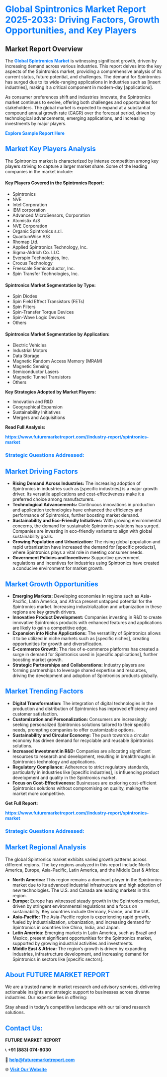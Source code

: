 <h1 style="color: #007BFF;">Global Spintronics Market Report 2025-2033: Driving Factors, Growth Opportunities, and Key Players</h1>

<section id="overview">
<h2>Market Report Overview</h2>
<p>The <a href="https://www.futuremarketreport.com//industry-report/spintronics-market" style="color: #007BFF; text-decoration: none;"><strong>Global Spintronics Market</strong></a> is witnessing significant growth, driven by increasing demand across various industries. This report delves into the key aspects of the Spintronics market, providing a comprehensive analysis of its current status, future potential, and challenges. The demand for Spintronics has surged due to its wide-ranging applications in industries such as [insert industries], making it a critical component in modern-day [applications].</p>
<p>As consumer preferences shift and industries innovate, the Spintronics market continues to evolve, offering both challenges and opportunities for stakeholders. The global market is expected to expand at a substantial compound annual growth rate (CAGR) over the forecast period, driven by technological advancements, emerging applications, and increasing investments by major players.</p>
</section>

<section id="overview">
<p><a href="https://www.futuremarketreport.com//request-sample/reportId=90430" style="color: #007BFF; text-decoration: none;"><strong>Explore Sample Report Here</strong></a></p>
</section>

<section id="key-players">
<h2 style="color: #007BFF;">Market Key Players Analysis</h2>
<p>The Spintronics market is characterized by intense competition among key players striving to capture a larger market share. Some of the leading companies in the market include:</p>
<h4>Key Players Covered in the Spintronics Report:</h4>
<ul><li>Spintronics</li><li>NVE</li><li>Intel Corporation</li><li>IBM corporation</li><li>Advanced MicroSensors, Corporation</li><li>Atomistix A/S</li><li>NVE Corporation</li><li>Organic Spintronics s.r.l.</li><li>QuantumWise A/S</li><li>Rhomap Ltd.</li><li>Applied Spintronics Technology, Inc.</li><li>Sigma-Aldrich Co. LLC.</li><li>Everspin Technologies, Inc.</li><li>Crocus Technology</li><li>Freescale Semiconductor, Inc.</li><li>Spin Transfer Technologies, Inc.</li></ul>
<h4>Spintronics Market Segmentation by Type:</h4>
<ul><li>Spin Diodes</li><li>Spin Field Effect Transistors (FETs)</li><li>Spin Filters</li><li>Spin-Transfer Torque Devices</li><li>Spin-Wave Logic Devices</li><li>Others</li></ul>

<h4>Spintronics Market Segmentation by Application:</h4>
<ul><li>Electric Vehicles</li><li>Industrial Motors</li><li>Data Storage</li><li>Magnetic Random Access Memory (MRAM)</li><li>Magnetic Sensing</li><li>Semiconductor Lasers</li><li>Magnetic Tunnel Transistors</li><li>Others</li></ul>
<p><strong>Key Strategies Adopted by Market Players:</strong></p>
<ul>
<li>Innovation and R&D</li>
<li>Geographical Expansion</li>
<li>Sustainability Initiatives</li>
<li>Mergers and Acquisitions</li>
</ul>
</section>

<section>
<p><strong>Read Full Analysis: </strong></p><a href="https://www.futuremarketreport.com//industry-report/spintronics-market" style="color: #007BFF; text-decoration: none;"><strong>https://www.futuremarketreport.com//industry-report/spintronics-market</strong></a>
<h3 style="color: #007BFF;">Strategic Questions Addressed:</h3>
</section>

<section id="driving-factors">
<h2 style="color: #007BFF;">Market Driving Factors</h2>
<ul>
<li><strong>Rising Demand Across Industries:</strong> The increasing adoption of Spintronics in industries such as [specific industries] is a major growth driver. Its versatile applications and cost-effectiveness make it a preferred choice among manufacturers.</li>
<li><strong>Technological Advancements:</strong> Continuous innovations in production and application technologies have enhanced the efficiency and performance of Spintronics, further boosting market demand.</li>
<li><strong>Sustainability and Eco-Friendly Initiatives:</strong> With growing environmental concerns, the demand for sustainable Spintronics solutions has surged. Companies are investing in eco-friendly variants to align with global sustainability goals.</li>
<li><strong>Growing Population and Urbanization:</strong> The rising global population and rapid urbanization have increased the demand for [specific products], where Spintronics plays a vital role in meeting consumer needs.</li>
<li><strong>Government Policies and Incentives:</strong> Supportive government regulations and incentives for industries using Spintronics have created a conducive environment for market growth.</li>
</ul>
</section>

<section id="growth-opportunities">
<h2 style="color: #007BFF;">Market Growth Opportunities</h2>
<ul>
<li><strong>Emerging Markets:</strong> Developing economies in regions such as Asia-Pacific, Latin America, and Africa present untapped potential for the Spintronics market. Increasing industrialization and urbanization in these regions are key growth drivers.</li>
<li><strong>Innovative Product Development:</strong> Companies investing in R&D to create innovative Spintronics products with enhanced features and applications are likely to gain a competitive edge.</li>
<li><strong>Expansion into Niche Applications:</strong> The versatility of Spintronics allows it to be utilized in niche markets such as [specific niches], creating opportunities for growth and diversification.</li>
<li><strong>E-commerce Growth:</strong> The rise of e-commerce platforms has created a surge in demand for Spintronics used in [specific applications], further boosting market growth.</li>
<li><strong>Strategic Partnerships and Collaborations:</strong> Industry players are forming partnerships to leverage shared expertise and resources, driving the development and adoption of Spintronics products globally.</li>
</ul>
</section>

<section id="trending-factors">
<h2 style="color: #007BFF;">Market Trending Factors</h2>
<ul>
<li><strong>Digital Transformation:</strong> The integration of digital technologies in the production and distribution of Spintronics has improved efficiency and customer satisfaction.</li>
<li><strong>Customization and Personalization:</strong> Consumers are increasingly seeking personalized Spintronics solutions tailored to their specific needs, prompting companies to offer customizable options.</li>
<li><strong>Sustainability and Circular Economy:</strong> The push towards a circular economy has driven demand for recyclable and reusable Spintronics solutions.</li>
<li><strong>Increased Investment in R&D:</strong> Companies are allocating significant resources to research and development, resulting in breakthroughs in Spintronics technology and applications.</li>
<li><strong>Regulatory Compliance:</strong> Adherence to strict regulatory standards, particularly in industries like [specific industries], is influencing product development and quality in the Spintronics market.</li>
<li><strong>Focus on Cost-Effectiveness:</strong> Businesses are exploring cost-efficient Spintronics solutions without compromising on quality, making the market more competitive.</li>
</ul>
</section>

<section>
<p><strong>Get Full Report: </strong></p><a href="https://www.futuremarketreport.com//industry-report/spintronics-market" style="color: #007BFF; text-decoration: none;"><strong>https://www.futuremarketreport.com//industry-report/spintronics-market</strong></a>
<h3 style="color: #007BFF;">Strategic Questions Addressed:</h3>
</section>


<section id="regional-analysis">
<h2 style="color: #007BFF;">Market Regional Analysis</h2>
<p>The global Spintronics market exhibits varied growth patterns across different regions. The key regions analyzed in this report include North America, Europe, Asia-Pacific, Latin America, and the Middle East & Africa:</p>
<ul>
<li><strong>North America:</strong> This region remains a dominant player in the Spintronics market due to its advanced industrial infrastructure and high adoption of new technologies. The U.S. and Canada are leading markets in this region.</li>
<li><strong>Europe:</strong> Europe has witnessed steady growth in the Spintronics market, driven by stringent environmental regulations and a focus on sustainability. Key countries include Germany, France, and the U.K.</li>
<li><strong>Asia-Pacific:</strong> The Asia-Pacific region is experiencing rapid growth, fueled by industrialization, urbanization, and increasing demand for Spintronics in countries like China, India, and Japan.</li>
<li><strong>Latin America:</strong> Emerging markets in Latin America, such as Brazil and Mexico, present significant opportunities for the Spintronics market, supported by growing industrial activities and investments.</li>
<li><strong>Middle East & Africa:</strong> The region’s growth is driven by expanding industries, infrastructure development, and increasing demand for Spintronics in sectors like [specific sectors].</li>
</ul>
</section>

<footer>
<h2 style="color: #007BFF;">About FUTURE MARKET REPORT</h2>
<p>We are a trusted name in market research and advisory services, delivering actionable insights and strategic support to businesses across diverse industries. Our expertise lies in offering:</p>

<p>Stay ahead in today’s competitive landscape with our tailored research solutions.</p>

<h2 style="color: #007BFF;">Contact Us:</h2>
<p><strong>FUTURE MARKET REPORT</strong></p>
<p>📞 <strong>+91 (883) 074-8030</strong></p>
<p>📧 <strong><a href="mailto:help@futuremarketreport.com" style="color: #007BFF;">help@futuremarketreport.com</a></strong></p>
<p>🌐 <strong><a href="https://www.futuremarketreport.com/" style="color: #007BFF;">Visit Our Website</a></strong></p>
</footer>